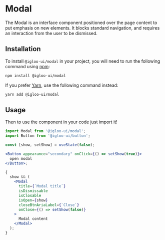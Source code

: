 # Modal

The Modal is an interface component positioned over the page content to put emphasis on new elements. It blocks standard navigation, and requires an interaction from the user to be dismissed.

<ReferenceLinks />

## Installation

To install `@igloo-ui/modal` in your project, you will need to run the following command using [npm](https://www.npmjs.com/):

```bash
npm install @igloo-ui/modal
```

If you prefer [Yarn](https://classic.yarnpkg.com/en/), use the following command instead:

```bash
yarn add @igloo-ui/modal
```

## Usage

Then to use the component in your code just import it!

```jsx
import Modal from '@igloo-ui/modal';
import Button from '@igloo-ui/button';

const [show, setShow] = useState(false);

<Button appearance="secondary" onClick={() => setShow(true)}>
  open modal
</Button>;

{
  show && (
    <Modal
      title={`Modal title`}
      isDismissable
      isClosable
      isOpen={show}
      closeBtnAriaLabel={`Close`}
      onClose={() => setShow(false)}
    >
      Modal content
    </Modal>
  );
}
```
